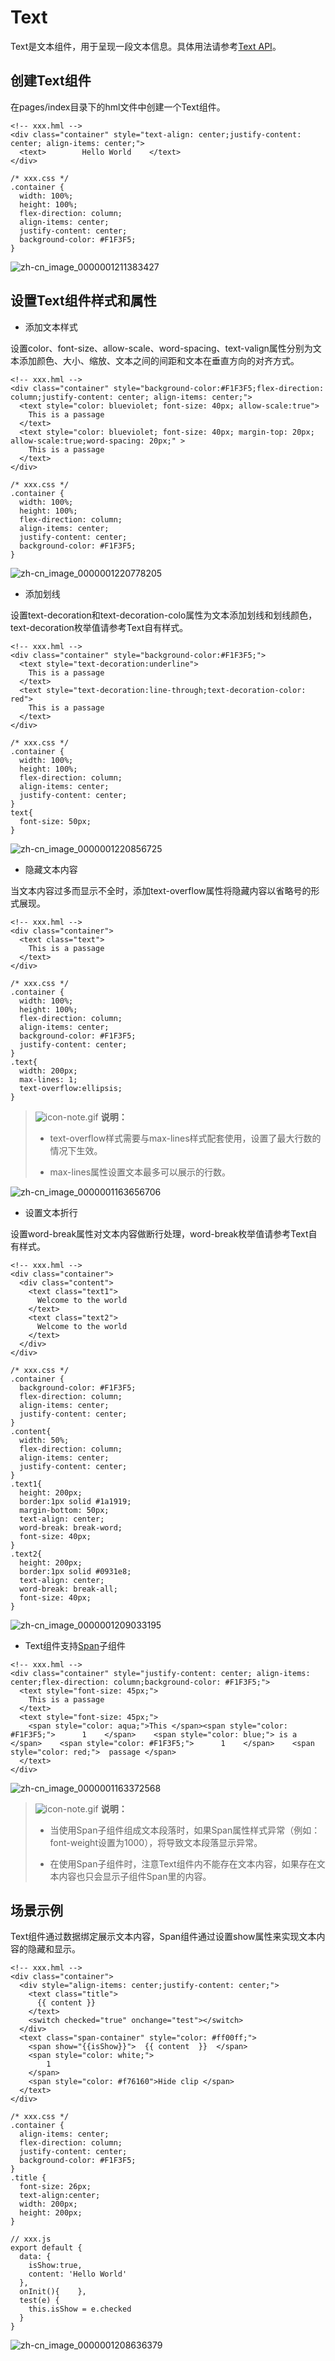 # Text

Text是文本组件，用于呈现一段文本信息。具体用法请参考[Text API](../reference/arkui-js/js-components-basic-text.md)。


## 创建Text组件

在pages/index目录下的hml文件中创建一个Text组件。

```
<!-- xxx.hml -->
<div class="container" style="text-align: center;justify-content: center; align-items: center;">
  <text>        Hello World    </text>
</div>
```

```
/* xxx.css */
.container {
  width: 100%;
  height: 100%;
  flex-direction: column;
  align-items: center;
  justify-content: center;
  background-color: #F1F3F5;
}
```

![zh-cn_image_0000001211383427](figures/zh-cn_image_0000001211383427.png)


## 设置Text组件样式和属性

- 添加文本样式


设置color、font-size、allow-scale、word-spacing、text-valign属性分别为文本添加颜色、大小、缩放、文本之间的间距和文本在垂直方向的对齐方式。


```
<!-- xxx.hml -->
<div class="container" style="background-color:#F1F3F5;flex-direction: column;justify-content: center; align-items: center;">   
  <text style="color: blueviolet; font-size: 40px; allow-scale:true"> 
    This is a passage
  </text>
  <text style="color: blueviolet; font-size: 40px; margin-top: 20px; allow-scale:true;word-spacing: 20px;" >
    This is a passage
  </text>
</div>
```


```
/* xxx.css */
.container {
  width: 100%;
  height: 100%;
  flex-direction: column;
  align-items: center;
  justify-content: center;
  background-color: #F1F3F5;
}
```


![zh-cn_image_0000001220778205](figures/zh-cn_image_0000001220778205.png)


- 添加划线


设置text-decoration和text-decoration-colo属性为文本添加划线和划线颜色，text-decoration枚举值请参考Text自有样式。


```
<!-- xxx.hml -->
<div class="container" style="background-color:#F1F3F5;">
  <text style="text-decoration:underline">
    This is a passage
  </text>
  <text style="text-decoration:line-through;text-decoration-color: red">
    This is a passage
  </text>
</div>
```


```
/* xxx.css */
.container {
  width: 100%;
  height: 100%;
  flex-direction: column;
  align-items: center;
  justify-content: center;
}
text{
  font-size: 50px;
}
```


![zh-cn_image_0000001220856725](figures/zh-cn_image_0000001220856725.png)


- 隐藏文本内容


当文本内容过多而显示不全时，添加text-overflow属性将隐藏内容以省略号的形式展现。


```
<!-- xxx.hml -->
<div class="container">
  <text class="text">
    This is a passage
  </text>
</div>
```


```
/* xxx.css */
.container {
  width: 100%;
  height: 100%;
  flex-direction: column;
  align-items: center;
  background-color: #F1F3F5;
  justify-content: center;
}
.text{
  width: 200px;
  max-lines: 1;
  text-overflow:ellipsis;
}
```


> ![icon-note.gif](public_sys-resources/icon-note.gif) **说明：**
> - text-overflow样式需要与max-lines样式配套使用，设置了最大行数的情况下生效。
> 
> - max-lines属性设置文本最多可以展示的行数。


![zh-cn_image_0000001163656706](figures/zh-cn_image_0000001163656706.png)


- 设置文本折行


设置word-break属性对文本内容做断行处理，word-break枚举值请参考Text自有样式。


```
<!-- xxx.hml -->
<div class="container">
  <div class="content">
    <text class="text1">
      Welcome to the world
    </text>
    <text class="text2">
      Welcome to the world
    </text>
  </div>
</div>
```


```
/* xxx.css */
.container {
  background-color: #F1F3F5;
  flex-direction: column;
  align-items: center;
  justify-content: center;
}
.content{
  width: 50%;
  flex-direction: column;
  align-items: center;
  justify-content: center;
}
.text1{
  height: 200px;
  border:1px solid #1a1919;
  margin-bottom: 50px;
  text-align: center;
  word-break: break-word;
  font-size: 40px;
}
.text2{
  height: 200px;
  border:1px solid #0931e8;
  text-align: center;
  word-break: break-all;
  font-size: 40px;
}
```


![zh-cn_image_0000001209033195](figures/zh-cn_image_0000001209033195.png)


- Text组件支持[Span](../reference/arkui-js/js-components-basic-span.md)子组件


```
<!-- xxx.hml -->
<div class="container" style="justify-content: center; align-items: center;flex-direction: column;background-color: #F1F3F5;">
  <text style="font-size: 45px;">
    This is a passage
  </text>
  <text style="font-size: 45px;">
    <span style="color: aqua;">This </span><span style="color: #F1F3F5;">      1    </span>    <span style="color: blue;"> is a </span>    <span style="color: #F1F3F5;">      1    </span>    <span style="color: red;">  passage </span>
  </text>
</div>
```


![zh-cn_image_0000001163372568](figures/zh-cn_image_0000001163372568.png)


> ![icon-note.gif](public_sys-resources/icon-note.gif) **说明：**
> - 当使用Span子组件组成文本段落时，如果Span属性样式异常（例如：font-weight设置为1000），将导致文本段落显示异常。
> 
> - 在使用Span子组件时，注意Text组件内不能存在文本内容，如果存在文本内容也只会显示子组件Span里的内容。


## 场景示例

Text组件通过数据绑定展示文本内容，Span组件通过设置show属性来实现文本内容的隐藏和显示。

```
<!-- xxx.hml -->
<div class="container">
  <div style="align-items: center;justify-content: center;">
    <text class="title">
      {{ content }}
    </text>
    <switch checked="true" onchange="test"></switch>
  </div>
  <text class="span-container" style="color: #ff00ff;">
    <span show="{{isShow}}">  {{ content  }}  </span>
    <span style="color: white;">
        1
    </span>
    <span style="color: #f76160">Hide clip </span>
  </text>
</div>
```

```
/* xxx.css */
.container {
  align-items: center;
  flex-direction: column;
  justify-content: center;
  background-color: #F1F3F5;
}
.title {
  font-size: 26px;
  text-align:center;
  width: 200px;
  height: 200px;
}
```

```
// xxx.js
export default {   
  data: {    
    isShow:true,    
    content: 'Hello World'
  },   
  onInit(){    },  
  test(e) {    
    this.isShow = e.checked  
  }
}
```

![zh-cn_image_0000001208636379](figures/zh-cn_image_0000001208636379.gif)
